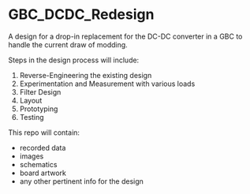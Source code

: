 # GBC_DCDC_Redesign
A design for a drop-in replacement for the DC-DC converter in a GBC to handle the current draw of modding.

Steps in the design process will include:
  1. Reverse-Engineering the existing design
  2. Experimentation and Measurement with various loads
  3. Filter Design
  4. Layout
  5. Prototyping
  6. Testing

This repo will contain:
  - recorded data
  - images
  - schematics
  - board artwork
  - any other pertinent info for the design

